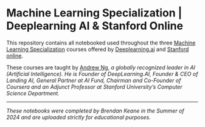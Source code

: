 # **Machine Learning Specialization** | Deeplearning AI & Stanford Online
This repository contains all notebooked used throughout the three [Machine Learning Specialization](https://www.coursera.org/specializations/machine-learning-introduction?) courses offered by [Deeplearning.ai](https://www.deeplearning.ai/) and [Stanford online](https://online.stanford.edu/). 

These courses are taught by [Andrew Ng](https://www.andrewng.org/), *a globally recognized leader in AI (Artificial Intelligence). He is Founder of DeepLearning.AI, Founder & CEO of Landing AI, General Partner at AI Fund, Chairman and Co-Founder of Coursera and an Adjunct Professor at Stanford University’s Computer Science Department.*

---
*These notebooks were completed by Brendan Keane in the Summer of 2024 and are uploaded strictly for educational purposes.* 

